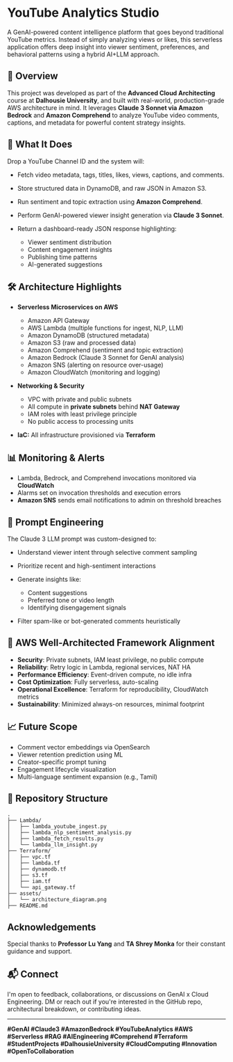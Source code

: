# YouTube Analytics Studio

A GenAI-powered content intelligence platform that goes beyond traditional YouTube metrics. Instead of simply analyzing views or likes, this serverless application offers deep insight into viewer sentiment, preferences, and behavioral patterns using a hybrid AI+LLM approach.

## 🚀 Overview

This project was developed as part of the **Advanced Cloud Architecting** course at **Dalhousie University**, and built with real-world, production-grade AWS architecture in mind. It leverages **Claude 3 Sonnet via Amazon Bedrock** and **Amazon Comprehend** to analyze YouTube video comments, captions, and metadata for powerful content strategy insights.

## 🧠 What It Does

Drop a YouTube Channel ID and the system will:

* Fetch video metadata, tags, titles, likes, views, captions, and comments.
* Store structured data in DynamoDB, and raw JSON in Amazon S3.
* Run sentiment and topic extraction using **Amazon Comprehend**.
* Perform GenAI-powered viewer insight generation via **Claude 3 Sonnet**.
* Return a dashboard-ready JSON response highlighting:

  * Viewer sentiment distribution
  * Content engagement insights
  * Publishing time patterns
  * AI-generated suggestions

## 🛠️ Architecture Highlights

* **Serverless Microservices on AWS**

  * Amazon API Gateway
  * AWS Lambda (multiple functions for ingest, NLP, LLM)
  * Amazon DynamoDB (structured metadata)
  * Amazon S3 (raw and processed data)
  * Amazon Comprehend (sentiment and topic extraction)
  * Amazon Bedrock (Claude 3 Sonnet for GenAI analysis)
  * Amazon SNS (alerting on resource over-usage)
  * Amazon CloudWatch (monitoring and logging)
* **Networking & Security**

  * VPC with private and public subnets
  * All compute in **private subnets** behind **NAT Gateway**
  * IAM roles with least privilege principle
  * No public access to processing units
* **IaC:** All infrastructure provisioned via **Terraform**

## 📊 Monitoring & Alerts

* Lambda, Bedrock, and Comprehend invocations monitored via **CloudWatch**
* Alarms set on invocation thresholds and execution errors
* **Amazon SNS** sends email notifications to admin on threshold breaches

## 🧪 Prompt Engineering

The Claude 3 LLM prompt was custom-designed to:

* Understand viewer intent through selective comment sampling
* Prioritize recent and high-sentiment interactions
* Generate insights like:

  * Content suggestions
  * Preferred tone or video length
  * Identifying disengagement signals
* Filter spam-like or bot-generated comments heuristically

## 🔐 AWS Well-Architected Framework Alignment

* **Security**: Private subnets, IAM least privilege, no public compute
* **Reliability**: Retry logic in Lambda, regional services, NAT HA
* **Performance Efficiency**: Event-driven compute, no idle infra
* **Cost Optimization**: Fully serverless, auto-scaling
* **Operational Excellence**: Terraform for reproducibility, CloudWatch metrics
* **Sustainability**: Minimized always-on resources, minimal footprint

## 📈 Future Scope

* Comment vector embeddings via OpenSearch
* Viewer retention prediction using ML
* Creator-specific prompt tuning
* Engagement lifecycle visualization
* Multi-language sentiment expansion (e.g., Tamil)

## 📂 Repository Structure

```
.
├── Lambda/
│   ├── lambda_youtube_ingest.py
│   ├── lambda_nlp_sentiment_analysis.py
│   ├── lambda_fetch_results.py
│   └── lambda_llm_insight.py
├── Terraform/
│   ├── vpc.tf
│   ├── lambda.tf
│   ├── dynamodb.tf
│   ├── s3.tf
│   ├── iam.tf
│   └── api_gateway.tf
├── assets/
│   └── architecture_diagram.png
├── README.md
```

## Acknowledgements

Special thanks to **Professor Lu Yang** and **TA Shrey Monka** for their constant guidance and support.

## 📬 Connect

I'm open to feedback, collaborations, or discussions on GenAI x Cloud Engineering. DM or reach out if you're interested in the GitHub repo, architectural breakdown, or contributing ideas.

---

**#GenAI #Claude3 #AmazonBedrock #YouTubeAnalytics #AWS #Serverless #RAG #AIEngineering #Comprehend #Terraform #StudentProjects #DalhousieUniversity #CloudComputing #Innovation #OpenToCollaboration**
